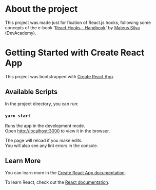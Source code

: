 # About the project

This project was made just for fixation of React.js hooks, following some concepts of the e-book '[React Hooks - Handbook](https://devacademy.com.br/ebooks/react-hooks/)' by [Mateus Silva](https://github.com/maateusilva) (DevAcademy).

# Getting Started with Create React App

This project was bootstrapped with [Create React App](https://github.com/facebook/create-react-app).

## Available Scripts

In the project directory, you can run:

### `yarn start`

Runs the app in the development mode.\
Open [http://localhost:3000](http://localhost:3000) to view it in the browser.

The page will reload if you make edits.\
You will also see any lint errors in the console.


## Learn More

You can learn more in the [Create React App documentation](https://facebook.github.io/create-react-app/docs/getting-started).

To learn React, check out the [React documentation](https://reactjs.org/).


